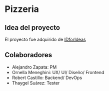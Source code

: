 # Pizzeria
## Idea del proyecto
El proyecto fue adquirido de [IDforIdeas](https://idforideas.com/)
## Colaboradores
- Alejandro Zapata: PM
- Ornella Meneghini: UX/ UI/ Diseño/ Frontend
- Robert Castillo: Backend/ DevOps
- Thaygel Suárez: Tester
<!-- FAVOR INCLUIR AL RESTO -->
